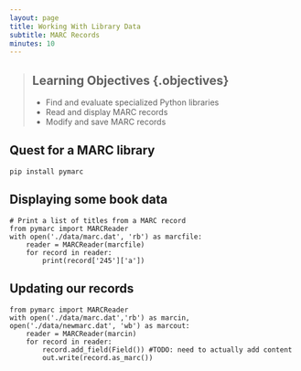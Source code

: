 ```yaml
---
layout: page
title: Working With Library Data
subtitle: MARC Records
minutes: 10
---
```

> ## Learning Objectives {.objectives}
>
> * Find and evaluate specialized Python libraries
> * Read and display MARC records
> * Modify and save MARC records


## Quest for a MARC library

~~~{.bash}
pip install pymarc
~~~


## Displaying some book data

~~~{.python}
# Print a list of titles from a MARC record
from pymarc import MARCReader
with open('./data/marc.dat', 'rb') as marcfile:
    reader = MARCReader(marcfile)
    for record in reader:
        print(record['245']['a'])
~~~


## Updating our records

~~~{.python}
from pymarc import MARCReader
with open('./data/marc.dat','rb') as marcin, open('./data/newmarc.dat', 'wb') as marcout:
    reader = MARCReader(marcin)
	for record in reader:
        record.add_field(Field()) #TODO: need to actually add content
	    out.write(record.as_marc())
~~~



